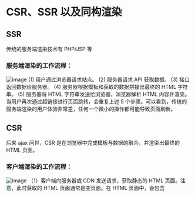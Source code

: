 # CSR、SSR 以及同构渲染
## SSR
传统的服务端渲染技术有 PHP/JSP 等
### 服务端渲染的工作流程：
![image](https://github.com/lhf2/vue-ssr/tree/main/images/ssr.png)
(1) 用户通过浏览器请求站点。
(2) 服务器请求 API 获取数据。
(3) 接口返回数据给服务器。
(4) 服务器根据模板和获取的数据拼接出最终的 HTML 字符串。
(5) 服务器将 HTML 字符串发送给浏览器，浏览器解析 HTML 内容并渲染。
当用户再次通过超链接进行页面跳转，会重复上述 5 个步骤。可以看到，传统的服务端渲染的用户体验非常差，任何一个微小的操作都可能导致页面刷新。

## CSR
后来 ajax 问世，CSR 是在浏览器中完成模板与数据的融合，并渲染出最终的 HTML 页面。
### 客户端渲染的工作流程：
![image](https://github.com/lhf2/vue-ssr/tree/main/images/csr.png)
（1）客户端向服务器或 CDN 发送请求，获取静态的 HTML 页面。注意，此时获取的 HTML 页面通常是空页面。在 HTML 页面中，会包含 <style>、<link> 和 <script> 等标签。
（2）虽然 HTML 页面是空的，但浏览器仍然会解析 HTML 内容。由于HTML 页面中存在 ```<link rel="stylesheet">``` 和 ```<script>``` 等标签，所以浏览器会加载 HTML 中引用的资源，例如 app.css和 app.js。接着，服务器或 CDN 会将相应的资源返回给浏览器，浏览器对 CSS 和 JavaScript 代码进行解释和执行。因为页面的渲染任务是由 JavaScript 来完成的，所以当 JavaScript被解释和执行后，才会渲染出页面内容，即“白屏”结束。但初始渲染出来的内容通常是一个“骨架”，因为还没有请求 API 获取数据。
（3）客户端再通过 AJAX 技术请求 API 获取数据，一旦接口返回数据，客户端就会完成动态内容的渲染，并呈现完整的页面。
当用户再次通过点击“跳转”到其他页面时，浏览器并不会真正的进行跳转动作，即不会进行刷新，而是通过前端路由的方式动态地渲染页面，这对用户的交互体验会非常友好。但是会出现白屏问题；

## SSR VS CSR
SSR：SEO 友好、无白屏问题、占用服务器资源多、用户体验差
CSR：SEO 不友好、有白屏问题、占用服务器资源少、用户体验好

## 同构
同构渲染分为首次渲染（即首次访问或刷新页面）ssr 以及非首次渲染 csr（页面交互）。
同构渲染的“同构”一词的含义是，同样一套代码既可以在服务端运行，也可以在客户端运行。所以需要两个入口分别进行打包；
![image](https://github.com/lhf2/vue-ssr/tree/main/images/同构.jpeg)
每次调用 render 函数进行服务端渲染时，都会为当前请求调用 createSSRApp 函数来创建一个新的应用实例。这是为了避免不同请求共用同一个应用实例所导致的状态污染。
```
// 每个服务端都要生成一个实例
export default ()=>{
    const { app } = createAppInstance()
    const router = createRouterInstance('server')
    app.use(router)
    return {
        app,
        router
    }
}
```
### 执行流程
在服务端，组件会被渲染为静态的 HTML 字符串，并发送给浏览器。浏览器则会渲染由服务端返回的静态的 HTML 内容，并下载打包在静态资源中的组件代码。当下载完毕后，浏览器会解释并执行该组件代码。
当组件代码在客户端执行时，由于页面中已经存在对应的 DOM 元素，所以渲染器并不会执行创建 DOM 元素的逻辑，而是会执行激活操作（引入客户端的脚本文件进行激活）。


### 注意事项
1. 注意组件的生命周期。beforeUpdate、updated、beforeMount、mounted、beforeUnmount、unmounted 等生命周期钩子函数不会在服务端执行。
2. 编写组件代码时，要额外注意代码的跨平台性。通常我们在选择第三方库的时候，会选择支持跨平台的库，例如使用 Axios 作为网络请求库。
3. 特定端的实现。无论在客户端还是在服务端，都应该保证功能的一致性。例如，组件需要读取 cookie 信息。在客户端，我们可以通过 document.cookie 来实现读取；而在服务端，则需要根据请求头来实现读取。所以，很多功能模块需要我们为客户端和服务端分别实现。
4. 避免交叉请求引起的状态污染。状态污染既可以是应用级的，也可以是模块级的。对于应用，我们应该为每一个请求创建一个独立的应用实例。对于模块，我们应该避免使用模块级的全局变量。这是因为在不做特殊处理的情况下，多个请求会共用模块级的全局变量，造成请求间的交叉污染。
5. 仅在客户端渲染组件中的部分内容。这需要我们自行封装<ClientOnly> 组件，被该组件包裹的内容仅在客户端才会被渲染。


# 出现的问题
## 1. Node 端不支持 vue 里面的 style
```
var element = document.createElement("style");
                ^
ReferenceError: document is not defined
```

解决办法：使用 vue-style-loader 代替 style-loader

## 2. 集成路由的时候报错
```
webpack://vue-ssr/./node_modules/vue-router/dist/vue-router.mjs?:503
    const { history, location } = window;
                                  ^
ReferenceError: window is not defined
```

解决办法：使用不同的 history 模式
Client: createWebHistory()
Server: createMemoryHistory()

## 3. 同构要注意路由相关的处理
   /（seo）、静态资源中间件（引用的资源）、*(其他路由)
   老是报错 Hydration completed but contains mismatches. 但不影响项目运行；

    